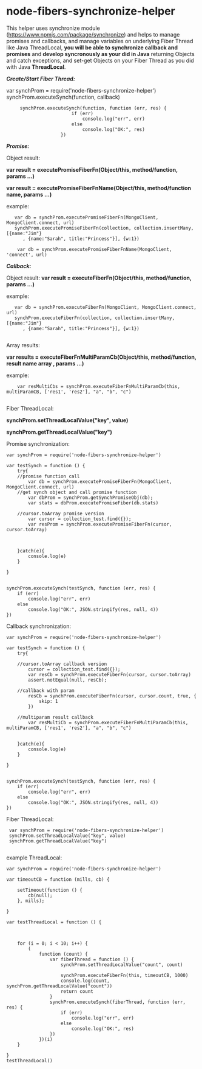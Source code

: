 # node-fibers-synchronize-helper

This helper uses synchronize module (https://www.npmjs.com/package/synchronize) and helps to manage promises and callbacks, and manage variables on underlying Fiber Thread like Java ThreadLocal, **you will be able to synchronize callback and promises** and **develop syncronously as your did in Java** returning Objects and catch exceptions, and set-get Objects on your Fiber Thread as you did with Java **ThreadLocal**.


***Create/Start Fiber Thread:***

var synchProm = require('node-fibers-synchronize-helper')
synchProm.executeSynch(function, callback)

```
     synchProm.executeSynch(function, function (err, res) {
                        if (err)
                            console.log("err", err)
                        else
                            console.log("OK:", res)
                    })

```


***Promise:***

Object result:

**var result = executePromiseFiberFn(Object/this, method/function, params ...)**

**var result = executePromiseFiberFnName(Object/this, method/function name, params ...)**

example:
```
   var db = synchProm.executePromiseFiberFn(MongoClient, MongoClient.connect, url)
   synchProm.executePromiseFiberFn(collection, collection.insertMany, [{name:"Jim"}
      , {name:"Sarah", title:"Princess"}], {w:1})
      
    var db = synchProm.executePromiseFiberFnName(MongoClient, 'connect', url)  
```


***Callback:***

Object result:
**var result = executeFiberFn(Object/this, method/function, params ...)**

example:
```
   var db = synchProm.executeFiberFn(MongoClient, MongoClient.connect, url)
   synchProm.executeFiberFn(collection, collection.insertMany, [{name:"Jim"}
      , {name:"Sarah", title:"Princess"}], {w:1})
      
```
Array results:

**var results = executeFiberFnMultiParamCb(Object/this, method/function, result name array , params ...)** 

example:
```
    var resMultiCbs = synchProm.executeFiberFnMultiParamCb(this, multiParamCB, ['res1', 'res2'], "a", "b", "c")  
    
```

Fiber ThreadLocal:


 **synchProm.setThreadLocalValue("key", value)**
 
 **synchProm.getThreadLocalValue("key")**



Promise synchronization:
```
var synchProm = require('node-fibers-synchronize-helper')
 
var testSynch = function () {
    try{
    //promise function call
        var db = synchProm.executePromiseFiberFn(MongoClient, MongoClient.connect, url)
    //get synch object and call promise function
        var dbProm = synchProm.getSynchPromiseObj(db);
        var stats = dbProm.executePromiseFiber(db.stats)

    //cursor.toArray promise version
        var cursor = collection_test.find({});
        var resProm = synchProm.executePromiseFiberFn(cursor, cursor.toArray)



    }catch(e){
        console.log(e)
    }

}


synchProm.executeSynch(testSynch, function (err, res) {
    if (err)
        console.log("err", err)
    else
        console.log("OK:", JSON.stringify(res, null, 4))
})

```



Callback synchronization:
```
var synchProm = require('node-fibers-synchronize-helper')
 
var testSynch = function () {
    try{

    //cursor.toArray callback version
        cursor = collection_test.find({});
        var resCb = synchProm.executeFiberFn(cursor, cursor.toArray)
        assert.notEqual(null, resCb);

    //callback with param
        resCb = synchProm.executeFiberFn(cursor, cursor.count, true, {
            skip: 1
        })

    //multiparam result callback
        var resMultiCb = synchProm.executeFiberFnMultiParamCb(this, multiParamCB, ['res1', 'res2'], "a", "b", "c")   


    }catch(e){
        console.log(e)
    }

}


synchProm.executeSynch(testSynch, function (err, res) {
    if (err)
        console.log("err", err)
    else
        console.log("OK:", JSON.stringify(res, null, 4))
})
```



Fiber ThreadLocal:
```
 var synchProm = require('node-fibers-synchronize-helper')
 synchProm.setThreadLocalValue("key", value)
 synchProm.getThreadLocalValue("key")
 

```
example ThreadLocal:
```
var synchProm = require('node-fibers-synchronize-helper')

var timeoutCB = function (mills, cb) {

    setTimeout(function () {
        cb(null);
    }, mills);

}

var testThreadLocal = function () {



    for (i = 0; i < 10; i++) {
        (
            function (count) {
                var fiberThread = function () {
                    synchProm.setThreadLocalValue("count", count)

                    synchProm.executeFiberFn(this, timeoutCB, 1000)
                    console.log(count, synchProm.getThreadLocalValue("count"))
                    return count
                }
                synchProm.executeSynch(fiberThread, function (err, res) {
                    if (err)
                        console.log("err", err)
                    else
                        console.log("OK:", res)
                })
            })(i)
    }

}
testThreadLocal()

```

